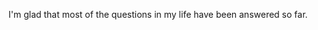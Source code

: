 I'm glad that most of the questions in my life have been answered so far.

<!---
Platohykj/Platohykj is a ✨ special ✨ repository because its `README.md` (this file) appears on your GitHub profile.
You can click the Preview link to take a look at your changes.
--->
